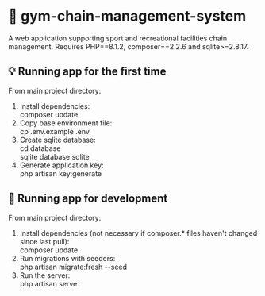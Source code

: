 # :basketball: gym-chain-management-system
A web application supporting sport and recreational facilities chain management.
Requires PHP==8.1.2, composer==2.2.6 and sqlite>=2.8.17.
## :bulb: Running app for the first time
From main project directory:
1. Install dependencies: \
composer update
2. Copy base environment file: \
cp .env.example .env
3. Create sqlite database: \
cd database \
sqlite database.sqlite
4. Generate application key: \
php artisan key:generate
## :runner: Running app for development
From main project directory:
1. Install dependencies (not necessary if composer.* files haven't changed since last pull): \
composer update
2. Run migrations with seeders: \
php artisan migrate:fresh --seed
3. Run the server: \
php artisan serve
